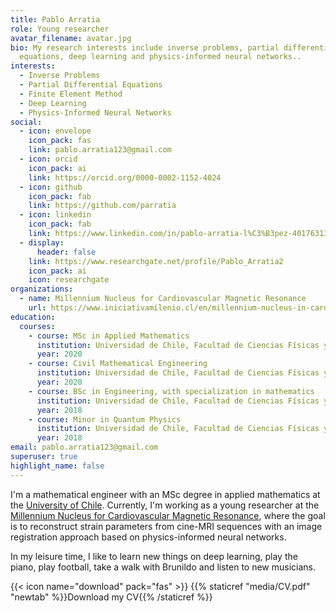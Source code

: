 ```yaml
---
title: Pablo Arratia
role: Young researcher
avatar_filename: avatar.jpg
bio: My research interests include inverse problems, partial differential
  equations, deep learning and physics-informed neural networks..
interests:
  - Inverse Problems
  - Partial Differential Equations
  - Finite Element Method
  - Deep Learning
  - Physics-Informed Neural Networks
social:
  - icon: envelope
    icon_pack: fas
    link: pablo.arratia123@gmail.com
  - icon: orcid
    icon_pack: ai
    link: https://orcid.org/0000-0002-1152-4024
  - icon: github
    icon_pack: fab
    link: https://github.com/parratia
  - icon: linkedin
    icon_pack: fab
    link: https://www.linkedin.com/in/pablo-arratia-l%C3%B3pez-401763133/
  - display:
      header: false
    link: https://www.researchgate.net/profile/Pablo_Arratia2
    icon_pack: ai
    icon: researchgate
organizations:
  - name: Millennium Nucleus for Cardiovascular Magnetic Resonance
    url: https://www.iniciativamilenio.cl/en/millennium-nucleus-in-cardiovascular-magnetic-resonance/#:~:text=The%20mission%20of%20the%20Millennium,and%20treatment%20of%20cardiovascular%20diseases.
education:
  courses:
    - course: MSc in Applied Mathematics
      institution: Universidad de Chile, Facultad de Ciencias Físicas y Matemáticas
      year: 2020
    - course: Civil Mathematical Engineering
      institution: Universidad de Chile, Facultad de Ciencias Físicas y Matemáticas
      year: 2020
    - course: BSc in Engineering, with specialization in mathematics
      institution: Universidad de Chile, Facultad de Ciencias Físicas y Matemáticas
      year: 2018
    - course: Minor in Quantum Physics
      institution: Universidad de Chile, Facultad de Ciencias Físicas y Matemáticas
      year: 2018
email: pablo.arratia123@gmail.com
superuser: true
highlight_name: false
---
```

I'm a mathematical engineer with an MSc degree in applied mathematics at the [University of Chile](https://www.uchile.cl/postgrados/111195/applied-mathematics). Currently, I'm working as a young researcher at the [Millennium Nucleus for Cardiovascular Magnetic Resonance](https://www.iniciativamilenio.cl/en/millennium-nucleus-in-cardiovascular-magnetic-resonance/#:~:text=The%20mission%20of%20the%20Millennium,and%20treatment%20of%20cardiovascular%20diseases.), where the goal is to reconstruct strain parameters from cine-MRI sequences with an image registration approach based on physics-informed neural networks.

In my leisure time, I like to learn new things on deep learning, play the piano, play football, take a walk with Brunildo and listen to new musicians. 

<!--StartFragment-->

{{< icon name="download" pack="fas" >}} {{% staticref "media/CV.pdf" "newtab" %}}Download my CV{{% /staticref %}}

<!--EndFragment-->
